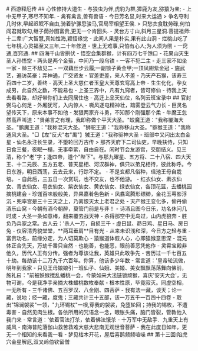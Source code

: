 <link type="text/css" rel="stylesheet" href="/css/style.css">
# 西游释厄传
##  心性修持大道生
- 与狼虫为伴,虎豹为群,獐鹿为友,猕猿为亲;
- 上中无甲子,寒尽不知年.
- 禽有禽言,兽有兽语
- 今日芳名显,时来大运通
> 争名夺利几时休,早起迟眠不自由,骑着驴骡思骏马,官局宰相望王侯.  
> 只愁衣食耽劳碌,何怕阎君就取勾,继子荫孙图富贵,更无一个肯回头.
- 灵台方寸山,斜月三星洞.菩提祖师:十二辈:广大智慧,真如性海,颖悟缘觉
- 此间人果是朴实,果有此山洞
- 烂桃山吃了七年桃,心灵福至又三年,二十年修道
- 世上无难事,只怕有心人;为人须为彻
- 一窍通,百窍通.
##  四海千山皆拱伏
- 悟空会集群猴，计有四万七千馀口
- 花果山天生圣人孙悟空
- 两头是两个金箍，中间乃一段乌铁
- 一客不犯二主
- 走三家不如坐一家
- 赊三不敌见二
- 一双藕丝步云履;一副锁子黄金甲;一顶凤翅紫金冠
- 施武艺，遍访英豪；弄神通，广交贤友
- 官差吏差，来人不差
- 乃天产石猴，该寿三百四十二岁，善终
- 高天上圣大慈仁者玉皇大天尊玄穹高上帝
- 生生化化，孕女成男，此自然之数，不能易也
- 上圣三界中，凡有九窍者，皆可修仙
- 待我上天去看看路，却好带你们上去同居住也
- 高迁上品天仙位，名列云班宝录中
## 官封弼马心何足
- 外厢犹可，入内惊人
- 嘶风逐电精神壮，踏雾登云气力长
- 巨灵名望传天下，原来本事不如他
- 发狠两家齐斗勇，不知那个刚强那个柔
- 牛魔王忽然高声叫道："贤弟言之有理，我即称做个平天大圣。"蛟魔王道："我称覆海大圣。"鹏魔王道："我称混天大圣。"狮驼王道："我称移山大圣。"猕猴王道："我称通风大圣。"□【左"反犬"右"禺"】狨王道："我称驱神大圣
- 班部中又闪出太白金星
- 仙名永注长生录，不堕轮回万古传
> 那齐天府下二司仙吏，早晚扶侍，只知日食三餐，夜眠一榻，无事牵萦，自由自在。闲时节会友游宫，交朋结义。见三清，称个"老"字；逢四帝，道个"陛下"。与那九曜星、五方将、二十八宿、四大天王、十二元辰、五方五老、普天星相、河汉群神，俱只以弟兄相待，彼此称呼。今日东游，明日西荡，云去云来，行踪不定。
- 不是玄都凡俗种，瑶池王母自栽培。
- 自此后，三五日一次赏玩，也不交友，也不他游。
- 红衣仙女、素衣仙女、青衣仙女、皂衣仙女、紫衣仙女、黄衣仙女、绿衣仙女，各顶花篮，去蟠桃园摘桃建会
- 珍馐百味般般美，异果嘉肴色色新
- 凤翥鸾腾形缥缈，金花玉萼影浮沉
- 兜率宫是三十三天之上，乃离恨天太上老君之处
- 天产猴王变化多，偷丹偷酒乐山窝
- 今朝有酒今朝醉，莫管门前是与非！
- 诗酒且图今日乐，功名休问几时成
- 大圣一条如意棒，翻来覆去战天神
- 杀得那空中无鸟过，山内虎狼奔
- 胜负乃兵家之常。古人云：'杀人一万，自损三千
- 虚日鼠、昴日鸡、星日马、房日兔
- 仪容清秀貌堂堂，**两耳垂肩**目有光
- 从来未识浅和深，今日方之轻与重
- 富贵功名，前缘分定，为人切莫欺心
- 猿猴道体假人心，心即猿猴意思深
- 混元体正合先天，万劫千番只自然
- 也能善，也能恶，眼前善恶凭他作
- 灵霄宝殿非他久，历代人王有分传。强者为尊该让我，英雄只此敢争先
- 苦历过一千七百五十劫。每劫该十二万九千六百年。你算，他该多少年数
- 常言道：'皇帝轮流做，明年到我家
- 只见王母娘娘引一班仙子、仙娥、美姬、美女飘飘荡荡舞向佛前，施礼曰："前被妖猴搅乱蟠桃一会，今蒙如来大法链锁顽猴，喜庆'安天大会'，无物可谢，今是我净手亲摘大株蟠桃数枚奉献
- 根本性原，毕竟寂灭。同虚空相，一无所有
- 三千诸佛、五百罗汉、八金刚、四菩萨
- 我有法一藏，谈天；论一藏，说地；经一藏，度鬼；三藏共计三十五部，该一万五千一百四十四卷
- 取出"锦澜袈裟"一领，"九环锡杖"一根,穿我的袈裟，免堕轮回；持我的锡枚，不遭毒害
- 自然见肉生根。各依所用的咒语念一念，眼胀头痛，脑门皆裂，管教他入我门来
- 常言道：'依着官法打杀，依着佛法饿杀
- 十万军中无敌手．九重天上有威风
- 南海普陀落伽山救苦救难大慈大悲南无观世音菩萨
- 我在此度日如年，更无一个相知的来看我一看
- 梦见枯木开花，屋后喜鹊频频喧噪
## 第十三回:陷虎穴金星解厄,双叉岭伯钦留僧
